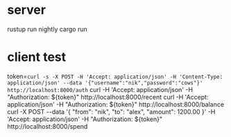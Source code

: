 
# server
rustup run nightly cargo run

# client test
token=`curl -s -X POST -H 'Accept: application/json' -H 'Content-Type: application/json' --data '{"username":"nik","password":"cows"}' http://localhost:8000/auth`
curl -H 'Accept: application/json' -H "Authorization: ${token}" http://localhost:8000/recent
curl -H 'Accept: application/json' -H "Authorization: ${token}" http://localhost:8000/balance
curl -X POST --data '{ "from": "nik", "to": "alex", "amount": 1200.00 }' -H 'Accept: application/json' -H "Authorization: ${token}" http://localhost:8000/spend
